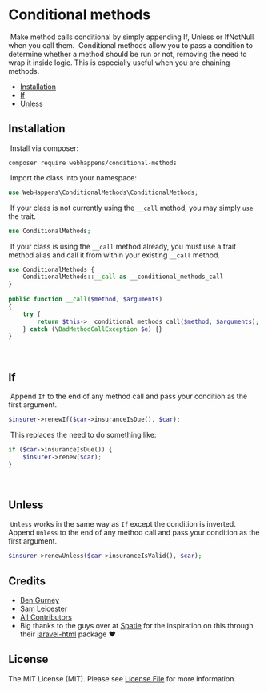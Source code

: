 # Conditional methods
​
Make method calls conditional by simply appending If, Unless or IfNotNull when you call them.
​
Conditional methods allow you to pass a condition to determine whether a method should be run or not, removing the need to wrap it inside logic. This is especially useful when you are chaining methods.
​
 - [Installation](#installation)
 - [If](#if)
 - [Unless](#unless)
​
## Installation
​
Install via composer:
​
```shell
composer require webhappens/conditional-methods
```
​
Import the class into your namespace:
​
```php
use WebHappens\ConditionalMethods\ConditionalMethods;
```
​
If your class is not currently using the `__call` method, you may simply `use` the trait.
​
```php
use ConditionalMethods;
```
​
If your class is using the `__call` method already, you must use a trait method alias and call it from within your existing `__call` method.
​
```php
use ConditionalMethods {
    ConditionalMethods::__call as __conditional_methods_call
}
​
public function __call($method, $arguments)
{
    try {
        return $this->__conditional_methods_call($method, $arguments);
    } catch (\BadMethodCallException $e) {}
}
```
​
## If
​
Append `If` to the end of any method call and pass your condition as the first argument.
​
```php
$insurer->renewIf($car->insuranceIsDue(), $car);
```
​
This replaces the need to do something like:
​
```php
if ($car->insuranceIsDue()) {
    $insurer->renew($car);
}
```
​
## Unless
​
`Unless` works in the same way as `If` except the condition is inverted.
​
Append `Unless` to the end of any method call and pass your condition as the first argument.
​
```php
$insurer->renewUnless($car->insuranceIsValid(), $car);
```

## Credits

- [Ben Gurney](mailto:ben@webhappens.co.uk)
- [Sam Leicester](mailto:sam@webhappens.co.uk)
- [All Contributors](../../contributors)
- Big thanks to the guys over at [Spatie](https://spatie.be) for the inspiration on this through their [laravel-html](https://github.com/spatie/laravel-html) package ❤️

## License

The MIT License (MIT). Please see [License File](LICENSE.md) for more information.
